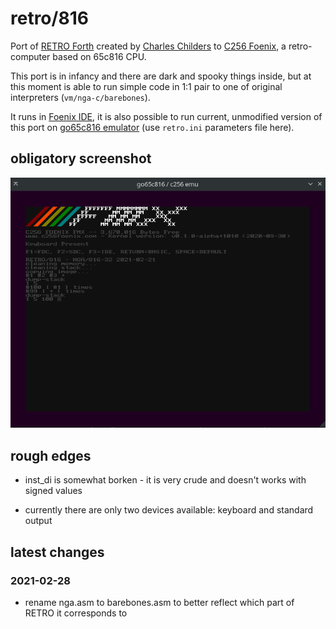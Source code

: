 # retro/816

Port of [RETRO Forth](http://retroforth.org/) created
by [Charles Childers](https://www.patreon.com/_crc) to 
[C256 Foenix](https://c256foenix.com/), a retro-computer
based on 65c816 CPU.

This port is in infancy and there are dark and spooky things inside,
but at this moment is able to run simple code in 1:1 pair to one of
original interpreters (`vm/nga-c/barebones`).

It runs in [Foenix IDE](https://github.com/Trinity-11/FoenixIDE), 
it is also possible to run current, unmodified version of this 
port on [go65c816 emulator](https://github.com/aniou/go65c816) 
(use `retro.ini` parameters file here).

## obligatory screenshot

![sample run](barebones-2021-02-28.png)  

## rough edges

* inst_di is somewhat borken - it is very crude and doesn't works
  with signed values

* currently there are only two devices available: keyboard and
  standard output

## latest changes

### 2021-02-28

* rename nga.asm to barebones.asm to better reflect  which part
  of RETRO it corresponds to


